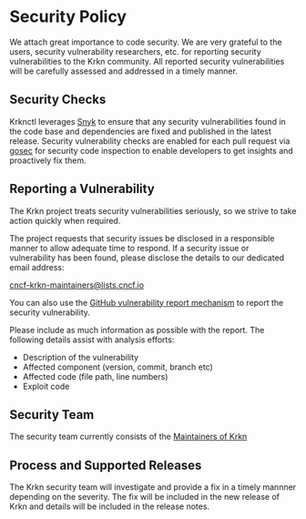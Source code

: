 # Security Policy

We attach great importance to code security. We are very grateful to the users, security vulnerability researchers, etc. for reporting security vulnerabilities to the Krkn community. All reported security vulnerabilities will be carefully assessed and addressed in a timely manner.


## Security Checks

Krknctl leverages [Snyk](https://snyk.io/) to ensure that any security vulnerabilities found 
in the code base and dependencies are fixed and published in the latest release. Security 
vulnerability checks are enabled for each pull request via [gosec](https://github.com/securego/gosec) for 
security code inspection to enable developers to get insights 
and proactively fix them.



 
## Reporting a Vulnerability

The Krkn project treats security vulnerabilities seriously, so we
strive to take action quickly when required.

The project requests that security issues be disclosed in a responsible
manner to allow adequate time to respond.  If a security issue or
vulnerability has been found, please disclose the details to our
dedicated email address:

cncf-krkn-maintainers@lists.cncf.io

You can also use the [GitHub vulnerability report mechanism](https://docs.github.com/en/code-security/security-advisories/guidance-on-reporting-and-writing-information-about-vulnerabilities/privately-reporting-a-security-vulnerability#privately-reporting-a-security-vulnerability) to report the security vulnerability.

Please include as much information as possible with the report. The
following details assist with analysis efforts:
  - Description of the vulnerability
  - Affected component (version, commit, branch etc)
  - Affected code (file path, line numbers)
  - Exploit code


## Security Team

The security team currently consists of the [Maintainers of Krkn](https://github.com/krkn-chaos/krkn/blob/main/MAINTAINERS.md)


## Process and Supported Releases

The Krkn security team will investigate and provide a fix in a timely mannner depending on the severity. The fix will be included in the new release of Krkn and details will be included in the release notes.
